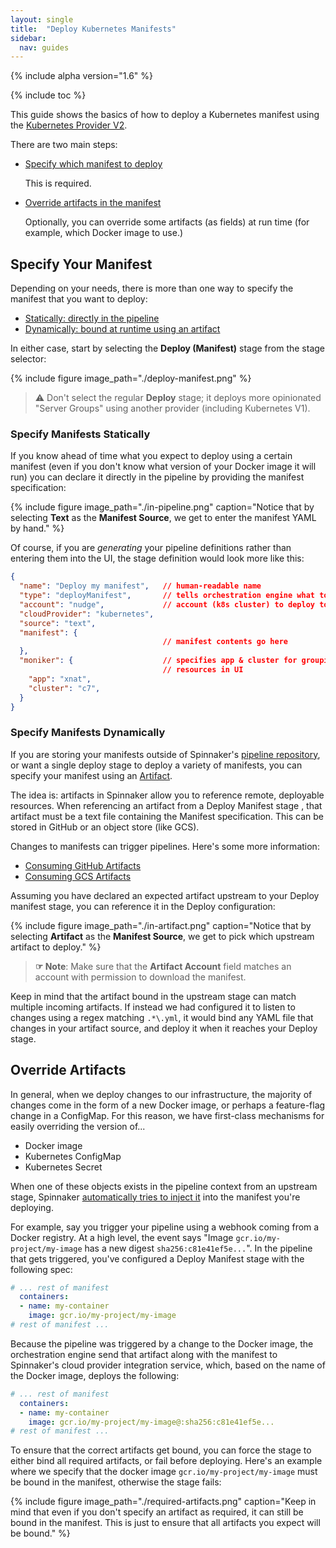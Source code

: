 ```yaml
---
layout: single
title:  "Deploy Kubernetes Manifests"
sidebar:
  nav: guides
---
```


{% include alpha version="1.6" %}

{% include toc %}

This guide shows the basics of how to deploy a Kubernetes manifest using the
[Kubernetes Provider V2](/setup/install/providers/kubernetes-v2).

There are two main steps:

* [Specify which manifest to deploy](#specify-your-manifest)

  This is required.

* [Override artifacts in the manifest](#override-artifacts)

  Optionally, you can override some artifacts (as fields) at run time (for
    example, which Docker image to use.)

## Specify Your Manifest

Depending on your needs, there is more than one way to specify the manifest
that you want to deploy:

* [Statically: directly in the pipeline](#specify-manifests-statically)
* [Dynamically: bound at runtime using an artifact](#specify-manifests-dynamically)

In either case, start by selecting the __Deploy (Manifest)__ stage
from the stage selector:

{%
  include
  figure
  image_path="./deploy-manifest.png"
%}

> :warning: Don't select the regular __Deploy__ stage; it deploys more
> opinionated "Server Groups" using another provider (including Kubernetes V1).

### Specify Manifests Statically

If you know ahead of time what you expect to deploy using a certain manifest
(even if you don't know what version of your Docker image it will run) you can
declare it directly in the pipeline by providing the manifest specification:

{%
  include
  figure
  image_path="./in-pipeline.png"
  caption="Notice that by selecting __Text__ as the __Manifest Source__, we get
  to enter the manifest YAML by hand."
%}

Of course, if you are _generating_ your pipeline definitions rather than entering
them into the UI, the stage definition would look more like this:

```json
{
  "name": "Deploy my manifest",   // human-readable name
  "type": "deployManifest",       // tells orchestration engine what to run
  "account": "nudge",             // account (k8s cluster) to deploy to
  "cloudProvider": "kubernetes",
  "source": "text",
  "manifest": {
                                  // manifest contents go here
  },
  "moniker": {                    // specifies app & cluster for grouping
                                  // resources in UI
    "app": "xnat",
    "cluster": "c7",
  }
}
```

### Specify Manifests Dynamically

If you are storing your manifests outside of Spinnaker's
[pipeline repository](/setup/install/storage/),
or want a single deploy stage to deploy a variety of manifests, you
can specify your manifest using an [Artifact](/reference/artifacts).

The idea is: artifacts in Spinnaker allow you to reference remote, deployable
resources. When referencing an artifact from a Deploy Manifest stage , that
artifact must be a text file containing the Manifest specification.
This can be stored in GitHub or an object store (like GCS).

Changes to manifests can trigger pipelines. Here's some more information:

* [Consuming GitHub Artifacts](/guides/user/triggers/github)
* [Consuming GCS Artifacts](/guides/user/triggers/gcs)

Assuming you have declared an expected artifact upstream to your Deploy
manifest stage, you can reference it in the Deploy configuration:

{%
  include
  figure
  image_path="./in-artifact.png"
  caption="Notice that by selecting __Artifact__ as the __Manifest Source__, we
  get to pick which upstream artifact to deploy."
%}

> __☞ Note__: Make sure that the __Artifact Account__ field matches an account
> with permission to download the manifest.

Keep in mind that the artifact bound in the upstream stage can match multiple
incoming artifacts. If instead we had configured it to listen to changes using
a regex matching `.*\.yml`, it would bind any YAML file that changes in your
artifact source, and deploy it when it reaches your Deploy stage.

## Override Artifacts

In general, when we deploy changes to our infrastructure, the majority of
changes come in the form of a new Docker image, or perhaps a feature-flag
change in a ConfigMap. For this reason, we have first-class mechanisms for
easily overriding the version of...

* Docker image
* Kubernetes ConfigMap
* Kubernetes Secret

When one of these objects exists in the pipeline context from an upstream stage,
Spinnaker [automatically tries to inject it](/reference/artifacts/in-kubernetes-v2/#binding-artifacts-in-manifests)
into the manifest you're deploying.

For example, say you trigger your pipeline using a webhook coming
from a Docker registry. At a high level, the event says "Image
`gcr.io/my-project/my-image` has a new digest `sha256:c81e41ef5e...`". In the
pipeline that gets triggered, you've configured a Deploy Manifest stage with
the following spec:

```yaml
# ... rest of manifest
  containers:
  - name: my-container
    image: gcr.io/my-project/my-image
# rest of manifest ...
```

Because the pipeline was triggered by a change to the Docker image, the
orchestration engine send that artifact along with the manifest to
Spinnaker's cloud provider integration service, which, based on the name of the
Docker image, deploys the following:

```yaml
# ... rest of manifest
  containers:
  - name: my-container
    image: gcr.io/my-project/my-image@:sha256:c81e41ef5e...
# rest of manifest ...
```

To ensure that the correct artifacts get bound, you can force the
stage to either bind all required artifacts, or fail before deploying. Here's an
example where we specify that the docker image
`gcr.io/my-project/my-image` must be bound in the manifest, otherwise the stage
fails:

{%
  include
  figure
  image_path="./required-artifacts.png"
  caption="Keep in mind that even if you don't specify an artifact as required,
  it can still be bound in the manifest. This is just to ensure that all
  artifacts you expect will be bound."
%}
